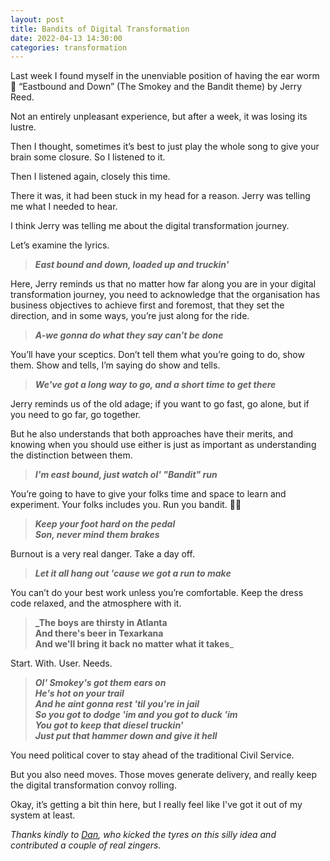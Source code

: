 ```yaml
---
layout: post
title: Bandits of Digital Transformation
date: 2022-04-13 14:30:00
categories: transformation
---
```


Last week I found myself in the unenviable position of having the ear worm 🐛 “Eastbound and Down” (The Smokey and the Bandit theme) by Jerry Reed.

Not an entirely unpleasant experience, but after a week, it was losing its lustre.

Then I thought, sometimes it’s best to just play the whole song to give your brain some closure. So I listened to it.

Then I listened again, closely this time.

There it was, it had been stuck in my head for a reason. Jerry was telling me what I needed to hear.

I think Jerry was telling me about the digital transformation journey.

Let’s examine the lyrics.

>_**East bound and down, loaded up and truckin'**_

Here, Jerry reminds us that no matter how far along you are in your digital transformation journey, you need to acknowledge that the organisation has business objectives to achieve first and foremost, that they set the direction, and in some ways, you’re just along for the ride.

>_**A-we gonna do what they say can't be done**_

You’ll have your sceptics. Don’t tell them what you’re going to do, show them. Show and tells, I’m saying do show and tells.

>_**We've got a long way to go, and a short time to get there**_

Jerry reminds us of the old adage; if you want to go fast, go alone, but if you need to go far, go together.

But he also understands that both approaches have their merits, and knowing when you should use either is just as important as understanding the distinction between them.

>_**I'm east bound, just watch ol' "Bandit" run**_

You’re going to have to give your folks time and space to learn and experiment. Your folks includes you. Run you bandit. 🏃🏻

>_**Keep your foot hard on the pedal  
>Son, never mind them brakes**_

Burnout is a very real danger. Take a day off.

>**_Let it all hang out 'cause we got a run to make_**

You can’t do your best work unless you’re comfortable. Keep the dress code relaxed, and the atmosphere with it.

>**_The boys are thirsty in Atlanta  
>And there's beer in Texarkana  
>And we'll bring it back no matter what it takes**_  

Start. With. User. Needs.

>_**Ol' Smokey's got them ears on  
>He's hot on your trail  
>And he aint gonna rest 'til you're in jail  
>So you got to dodge 'im and you got to duck 'im  
>You got to keep that diesel truckin'  
>Just put that hammer down and give it hell**_  

You need political cover to stay ahead of the traditional Civil Service.  

But you also need moves. Those moves generate delivery, and really keep the digital transformation convoy rolling.

Okay, it’s getting a bit thin here, but I really feel like I've got it out of my system at least.

_Thanks kindly to [Dan](https://twitter.com/dasbarrett), who kicked the tyres on this silly idea and contributed a couple of real zingers._  
